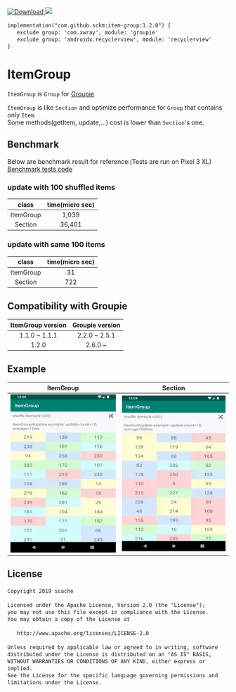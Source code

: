 [ ![Download](https://api.bintray.com/packages/scache/maven/item-group/images/download.svg?version=1.2.0) ](https://bintray.com/scache/maven/item-group/1.2.0/link)
![](https://github.com/sckm/ItemGroup/workflows/Android%20CI/badge.svg)

```
implementation("com.github.sckm:item-group:1.2.0") {
   exclude group: 'com.xwray', module: 'groupie'
   exclude group: 'androidx.recyclerview', module: 'recyclerview'
}
```

# ItemGroup
`ItemGroup` is `Group` for [Groupie](https://github.com/lisawray/groupie)

`ItemGroup` is like `Section` and optimize performance for `Group` that contains only `Item`.  
Some methods(getItem, update,...) cost is lower than `Section`'s one.

## Benchmark
Below are benchmark result for reference:(Tests are run on Pixel 3 XL)  
[Benchmark tests code](https://github.com/sckm/ItemGroup/blob/master/benchmark/src/androidTest/java/com/github/sckm/itemgroup/benchmark/ItemGroupBenchmark.kt)

### update with 100 shuffled items
class | time(micro sec)
:--:|:--:
ItemGroup | 1,039
Section | 36,401

### update with same 100 items
class | time(micro sec)
:--:|:--:
ItemGroup | 31
Section | 722

## Compatibility with Groupie
ItemGroup version | Groupie version
:--:|:--:
1.1.0 ~ 1.1.1 | 2.2.0 ~ 2.5.1
1.2.0 | 2.6.0 ~



## Example
ItemGroup | Section
:--:|:--:
<img src="images/d7t86-q5z4i.gif" width="270" />|<img src="images/nxhff-s58xv.gif" width="270"/>


## License
```
Copyright 2019 scache

Licensed under the Apache License, Version 2.0 (the "License");
you may not use this file except in compliance with the License.
You may obtain a copy of the License at

   http://www.apache.org/licenses/LICENSE-2.0

Unless required by applicable law or agreed to in writing, software
distributed under the License is distributed on an "AS IS" BASIS,
WITHOUT WARRANTIES OR CONDITIONS OF ANY KIND, either express or implied.
See the License for the specific language governing permissions and
limitations under the License.
```
